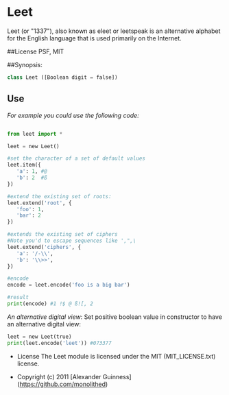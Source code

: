 # Leet

Leet (or "1337"), also known as eleet or leetspeak is an alternative alphabet for the English language that is used primarily on the Internet.

##License
	PSF, MIT

##Synopsis:
```python
class Leet ([Boolean digit = false])
```

## Use
*For example you could use the following code:*

```python

from leet import *

leet = new Leet()

#set the character of a set of default values
leet.item({
   'a': 1, #@
   'b': 2  #ß
})

#extend the existing set of roots:
leet.extend('root', {
   'foo': 1,
   'bar': 2
})

#extends the existing set of ciphers
#Note you'd to escape sequences like ',",\
leet.extend('ciphers', {
   'a': '/-\\',
   'b': '\\>>',
})

#encode
encode = leet.encode('foo is a big bar')

#result
print(encode) #1 !$ @ ß![, 2
```

*An alternative digital view*:
Set positive boolean value in constructor to have an alternative digital view:

```python
leet = new Leet(true)
print(leet.encode('leet')) #073377
```

* License
    The Leet module is licensed under the MIT (MIT_LICENSE.txt) license.

* Copyright (c) 2011 [Alexander Guinness] (https://github.com/monolithed)
